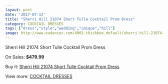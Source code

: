 ```yaml
---
layout: post
date: '2017-07-13'
title: "Sherri Hill 21074 Short Tulle Cocktail Prom Dress"
category: COCKTAIL DRESSES
tags: ["dress","style","wedding","unique","hill"]
image: http://www.eudances.com/4001-thickbox_default/sherri-hill-21074-short-tulle-cocktail-prom-dress.jpg
---
```

Sherri Hill 21074 Short Tulle Cocktail Prom Dress

On Sales: **$479.99**
<a href="https://www.eudances.com/en/cocktail-dresses/1344-sherri-hill-21074-short-tulle-cocktail-prom-dress.html"><amp-img layout="responsive" width="600" height="600" src="//www.eudances.com/4001-thickbox_default/sherri-hill-21074-short-tulle-cocktail-prom-dress.jpg" alt="Sherri Hill 21074 Short Tulle Cocktail Prom Dress 0" /></a>
<a href="https://www.eudances.com/en/cocktail-dresses/1344-sherri-hill-21074-short-tulle-cocktail-prom-dress.html"><amp-img layout="responsive" width="600" height="600" src="//www.eudances.com/4005-thickbox_default/sherri-hill-21074-short-tulle-cocktail-prom-dress.jpg" alt="Sherri Hill 21074 Short Tulle Cocktail Prom Dress 1" /></a>
<a href="https://www.eudances.com/en/cocktail-dresses/1344-sherri-hill-21074-short-tulle-cocktail-prom-dress.html"><amp-img layout="responsive" width="600" height="600" src="//www.eudances.com/4004-thickbox_default/sherri-hill-21074-short-tulle-cocktail-prom-dress.jpg" alt="Sherri Hill 21074 Short Tulle Cocktail Prom Dress 2" /></a>
<a href="https://www.eudances.com/en/cocktail-dresses/1344-sherri-hill-21074-short-tulle-cocktail-prom-dress.html"><amp-img layout="responsive" width="600" height="600" src="//www.eudances.com/4003-thickbox_default/sherri-hill-21074-short-tulle-cocktail-prom-dress.jpg" alt="Sherri Hill 21074 Short Tulle Cocktail Prom Dress 3" /></a>
<a href="https://www.eudances.com/en/cocktail-dresses/1344-sherri-hill-21074-short-tulle-cocktail-prom-dress.html"><amp-img layout="responsive" width="600" height="600" src="//www.eudances.com/4002-thickbox_default/sherri-hill-21074-short-tulle-cocktail-prom-dress.jpg" alt="Sherri Hill 21074 Short Tulle Cocktail Prom Dress 4" /></a>

Buy it: [Sherri Hill 21074 Short Tulle Cocktail Prom Dress](https://www.eudances.com/en/cocktail-dresses/1344-sherri-hill-21074-short-tulle-cocktail-prom-dress.html "Sherri Hill 21074 Short Tulle Cocktail Prom Dress")

View more: [COCKTAIL DRESSES](https://www.eudances.com/en/14-cocktail-dresses "COCKTAIL DRESSES")